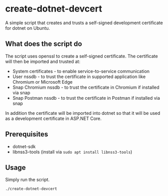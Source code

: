 # create-dotnet-devcert

A simple script that creates and trusts a self-signed development certificate for dotnet on Ubuntu.

## What does the script do

The script uses openssl to create a self-signed certificate. The certificate will then be imported and trusted at:

- System certificates - to enable service-to-service communication
- User nssdb - to trust the certificate in supported application like Chromium or Microsoft Edge
- Snap Chromium nssdb - to trust the certificate in Chromium if installed via snap
- Snap Postman nssdb - to trust the certificate in Postman if installed via snap

In addition the certificate will be imported into dotnet so that it will be used as a development certificate in ASP.NET Core.

## Prerequisites

- dotnet-sdk
- libnss3-tools (install via `sudo apt install libnss3-tools`)

## Usage

Simply run the script.

`./create-dotnet-devcert`
